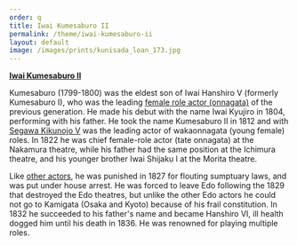 ```yaml
---
order: q
title: Iwai Kumesaburo II
permalink: /theme/iwai-kumesaburo-ii
layout: default
image: /images/prints/kunisada_loan_173.jpg
---
```

**[Iwai Kumesaburo II](/exhibition/group-19)**

Kumesaburo (1799-1800) was the eldest son of Iwai Hanshiro V (formerly Kumesaburo I), who was the leading [female role actor (onnagata)](/theme/fan-prints-two) of the previous generation. He made his debut with the name Iwai Kyujiro in 1804, performing with his father. He took the name Kumesaburo II in 1812 and with [Segawa Kikunojo V](/exhibition/group-7) was the leading actor of wakaonnagata (young female) roles. In 1822 he was chief female-role actor (tate onnagata) at the Nakamura theatre, while his father had the same position at the Ichimura theatre, and his younger brother Iwai Shijaku I at the Morita theatre.

Like [other actors](/theme/textE), he was punished in 1827 for flouting sumptuary laws, and was put under house arrest. He was forced to leave Edo following the 1829 that destroyed the Edo theatres, but unlike the other Edo actors he could not go to Kamigata (Osaka and Kyoto) because of his frail constitution. In 1832 he succeeded to his father's name and became Hanshiro VI, ill health dogged him until his death in 1836. He was renowned for playing multiple roles.
